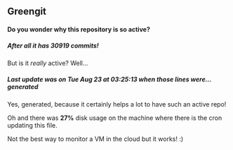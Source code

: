 ## Greengit

#### Do you wonder why this repository is so active?

##### After all it has 30919 commits!

But is it *really* active? Well...

##### Last update was on Tue Aug 23 at 03:25:13 when those lines were... generated

Yes, generated, because it certainly helps a lot to have such an active repo!

Oh and there was **27%** disk usage on the machine
where there is the cron updating this file.

Not the best way to monitor a VM in the cloud but it works! :)
